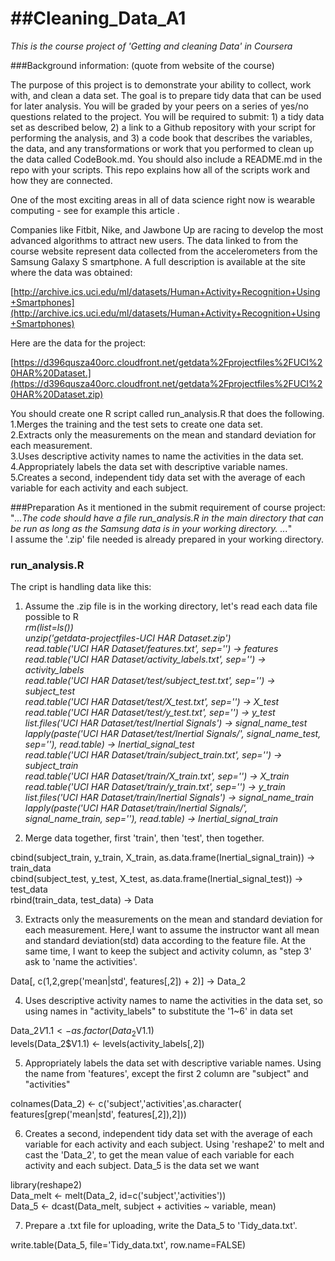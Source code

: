##Cleaning_Data_A1
================

*This is the course project of 'Getting and cleaning Data' in Coursera*

###Background information: (quote from website of the course)

The purpose of this project is to demonstrate your ability to collect, work with, and clean a data set. The goal is to prepare tidy data that can be used for later analysis. You will be graded by your peers on a series of yes/no questions related to the project. You will be required to submit: 1) a tidy data set as described below, 2) a link to a Github repository with your script for performing the analysis, and 3) a code book that describes the variables, the data, and any transformations or work that you performed to clean up the data called CodeBook.md. You should also include a README.md in the repo with your scripts. This repo explains how all of the scripts work and how they are connected.  

One of the most exciting areas in all of data science right now is wearable computing - see for example this article .   

Companies like Fitbit, Nike, and Jawbone Up are racing to develop the most advanced algorithms to attract new users. The data linked to from the course website represent data collected from the accelerometers from the Samsung Galaxy S smartphone. A full description is available at the site where the data was obtained:  

[http://archive.ics.uci.edu/ml/datasets/Human+Activity+Recognition+Using+Smartphones](http://archive.ics.uci.edu/ml/datasets/Human+Activity+Recognition+Using+Smartphones)  

Here are the data for the project:  

[https://d396qusza40orc.cloudfront.net/getdata%2Fprojectfiles%2FUCI%20HAR%20Dataset.](https://d396qusza40orc.cloudfront.net/getdata%2Fprojectfiles%2FUCI%20HAR%20Dataset.zip)  

 You should create one R script called run_analysis.R that does the following.  
1.Merges the training and the test sets to create one data set.  
2.Extracts only the measurements on the mean and standard deviation for each measurement.  
3.Uses descriptive activity names to name the activities in the data set.  
4.Appropriately labels the data set with descriptive variable names.  
5.Creates a second, independent tidy data set with the average of each variable for each activity and each subject.

###Preparation
As it mentioned in the submit requirement of course project: 
"*...The code should have a file run_analysis.R in the main directory that can be run as long as the Samsung data is in your working directory. ...*"  
I assume the '.zip' file needed is already prepared in your working directory.

### run_analysis.R
The cript is handling data like this:

1. Assume the .zip file is in the working directory, let's read each data file possible to R  
*rm(list=ls())  
unzip('getdata-projectfiles-UCI HAR Dataset.zip')  
read.table('UCI HAR Dataset/features.txt', sep='') -> features  
read.table('UCI HAR Dataset/activity_labels.txt', sep='') -> activity_labels  
read.table('UCI HAR Dataset/test/subject_test.txt', sep='') -> subject_test  
read.table('UCI HAR Dataset/test/X_test.txt', sep='') -> X_test  
read.table('UCI HAR Dataset/test/y_test.txt', sep='') -> y_test  
list.files('UCI HAR Dataset/test/Inertial Signals') -> signal_name_test  
lapply(paste('UCI HAR Dataset/test/Inertial Signals/', signal_name_test, sep=''), 
       read.table) -> Inertial_signal_test  
read.table('UCI HAR Dataset/train/subject_train.txt', sep='') -> subject_train  
read.table('UCI HAR Dataset/train/X_train.txt', sep='') -> X_train  
read.table('UCI HAR Dataset/train/y_train.txt', sep='') -> y_train  
list.files('UCI HAR Dataset/train/Inertial Signals') -> signal_name_train  
lapply(paste('UCI HAR Dataset/train/Inertial Signals/', signal_name_train, sep=''), 
       read.table) -> Inertial_signal_train*

2. Merge data together, first 'train', then 'test', then together.  

cbind(subject_train, y_train, X_train, as.data.frame(Inertial_signal_train)) -> 
    train_data  
cbind(subject_test, y_test, X_test, as.data.frame(Inertial_signal_test)) -> 
    test_data  
rbind(train_data, test_data) -> Data  

3. Extracts only the measurements on the mean and standard deviation for each measurement. Here,I want to assume the instructor want all mean and standard deviation(std) data according to the feature file. At the same time, I want to keep the subject and activity column, as "step 3' ask to 'name the activities'.  

Data[, c(1,2,grep('mean|std', features[,2]) + 2)] -> Data_2  

4. Uses descriptive activity names to name the activities in the data set, so using names in "activity_labels" to substitute the '1~6' in data set  

Data_2$V1.1 <- as.factor(Data_2$V1.1)  
levels(Data_2$V1.1) <- levels(activity_labels[,2])  

5. Appropriately labels the data set with descriptive variable names. Using the name from 'features', except the first 2 column are "subject" and "activities"  

colnames(Data_2) <- c('subject','activities',as.character(
    features[grep('mean|std', features[,2]),2]))  

6. Creates a second, independent tidy data set with the average of each variable for each activity and each subject. Using 'reshape2' to melt and cast the 'Data_2', to get the mean value of each variable for each activity and each subject. Data_5 is the data set we want  

library(reshape2)  
Data_melt <- melt(Data_2, id=c('subject','activities'))  
Data_5 <- dcast(Data_melt, subject + activities ~ variable, mean)  

7. Prepare a .txt file for uploading, write the Data_5 to 'Tidy_data.txt'.  

write.table(Data_5, file='Tidy_data.txt', row.name=FALSE)













